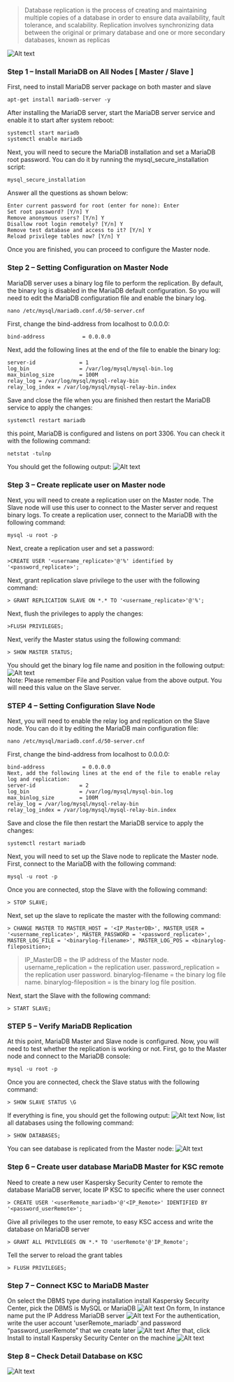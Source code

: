 > Database replication is the process of creating and maintaining multiple copies of a database in order to ensure data availability, fault tolerance, and scalability. Replication involves synchronizing data between the original or primary database and one or more secondary databases, known as replicas

![Alt text](image/Picture1.png)
### Step 1 – Install MariaDB on All Nodes [ Master / Slave ] ###
First, need to install MariaDB server package on both master and slave 
```
apt-get install mariadb-server -y
```
After installing the MariaDB server, start the MariaDB server service and enable it to start after system reboot:
```
systemctl start mariadb
systemctl enable mariadb
```
Next, you will need to secure the MariaDB installation and set a MariaDB root password. You can do it by running the mysql_secure_installation script:
```
mysql_secure_installation
```
Answer all the questions as shown below:
```
Enter current password for root (enter for none): Enter
Set root password? [Y/n] Y
Remove anonymous users? [Y/n] Y
Disallow root login remotely? [Y/n] Y
Remove test database and access to it? [Y/n] Y
Reload privilege tables now? [Y/n] Y
```
Once you are finished, you can proceed to configure the Master node.

### Step 2 – Setting Configuration on Master Node ###
MariaDB server uses a binary log file to perform the replication. By default, the binary log is disabled in the MariaDB default configuration. So you will need to edit the MariaDB configuration file and enable the binary log.
```
nano /etc/mysql/mariadb.conf.d/50-server.cnf
```
First, change the bind-address from localhost to 0.0.0.0:
```
bind-address            = 0.0.0.0
```
Next, add the following lines at the end of the file to enable the binary log:
```
server-id              = 1
log_bin                = /var/log/mysql/mysql-bin.log
max_binlog_size        = 100M
relay_log = /var/log/mysql/mysql-relay-bin
relay_log_index = /var/log/mysql/mysql-relay-bin.index
```
Save and close the file when you are finished then restart the MariaDB service to apply the changes:
```
systemctl restart mariadb
```
this point, MariaDB is configured and listens on port 3306. You can check it with the following command:
```
netstat -tulnp 
```
You should get the following output:
![Alt text](image/Picture9.png)

### Step 3 – Create replicate user on Master node ###
Next, you will need to create a replication user on the Master node. The Slave node will use this user to connect to the Master server and request binary logs.
To create a replication user, connect to the MariaDB with the following command:
```
mysql -u root -p
```
Next, create a replication user and set a password:
```
>CREATE USER '<username_replicate>'@'%' identified by '<password_replicate>';
```
Next, grant replication slave privilege to the user with the following command:
```
> GRANT REPLICATION SLAVE ON *.* TO '<username_replicate>'@'%';
```
Next, flush the privileges to apply the changes:
```
>FLUSH PRIVILEGES;
```
Next, verify the Master status using the following command:
```
> SHOW MASTER STATUS;
```
You should get the binary log file name and position in the following output:
![Alt text](image/Picture10.png) <br /> 
Note: Please remember File and Position value from the above output. You will need this value on the Slave server.

### STEP 4 – Setting Configuration Slave Node  ###
Next, you will need to enable the relay log and replication on the Slave node. You can do it by editing the MariaDB main configuration file:
```
nano /etc/mysql/mariadb.conf.d/50-server.cnf
```
First, change the bind-address from localhost to 0.0.0.0:
```
bind-address            = 0.0.0.0
Next, add the following lines at the end of the file to enable relay log and replication:
server-id              = 2
log_bin                = /var/log/mysql/mysql-bin.log
max_binlog_size        = 100M
relay_log = /var/log/mysql/mysql-relay-bin
relay_log_index = /var/log/mysql/mysql-relay-bin.index
```
Save and close the file then restart the MariaDB service to apply the changes:
```
systemctl restart mariadb
```
Next, you will need to set up the Slave node to replicate the Master node.
First, connect to the MariaDB with the following command:
```
mysql -u root -p
```
Once you are connected, stop the Slave with the following command:
```
> STOP SLAVE;
```
Next, set up the slave to replicate the master with the following command:
```
> CHANGE MASTER TO MASTER_HOST = '<IP_MasterDB>', MASTER_USER = '<username_replicate>', MASTER_PASSWORD = '<password_replicate>', MASTER_LOG_FILE = '<binarylog-filename>', MASTER_LOG_POS = <binarylog-fileposition>;
```
> IP_MasterDB                 =  the IP address of the Master node.
> username_replication    =  the replication user.
> password_replication     =  the replication user password.
> binarylog-filename         =  the binary log file name.
> binarylog-fileposition      =  is the binary log file position.

Next, start the Slave with the following command:
```
> START SLAVE;
```

### STEP 5 – Verify MariaDB Replication ###
At this point, MariaDB Master and Slave node is configured. Now, you will need to test whether the replication is working or not.
First, go to the Master node and connect to the MariaDB console:
```
mysql -u root -p
```
Once you are connected, check the Slave status with the following command:
```
> SHOW SLAVE STATUS \G
```
If everything is fine, you should get the following output:
![Alt text](image/Picture2.png) 
Now, list all databases using the following command:
```
> SHOW DATABASES;
```
You can see database is replicated from the Master node:
![Alt text](image/Picture3.png)

### Step 6 – Create user database MariaDB Master for KSC remote ###
Need to create a new user Kaspersky Security Center to remote the database MariaDB server, locate IP KSC to specific where the user connect
```
> CREATE USER '<userRemote_mariadb>'@'<IP_Remote>' IDENTIFIED BY '<password_userRemote>';
```
Give all privileges to the user remote, to easy KSC access and write the database on MariaDB server
```
> GRANT ALL PRIVILEGES ON *.* TO 'userRemote'@'IP_Remote';
```
Tell the server to reload the grant tables
```
> FLUSH PRIVILEGES;
```

### Step 7 – Connect KSC to MariaDB Master ###
On select the DBMS type during installation install Kaspersky Security Center, pick the DBMS is MySQL or MariaDB
![Alt text](image/Picture4.png) 
On form, In instance name put the IP Address MariaDB server 
![Alt text](image/Picture5.png) 
For the authentication, write the user account 'userRemote_mariadb' and password “password_userRemote” that we create later 
![Alt text](image/Picture6.png) 
After that, click Install to install Kaspersky Security Center on the machine 
![Alt text](image/Picture7.png)

### Step 8 – Check Detail Database on KSC ###
![Alt text](image/Picture8.png)






